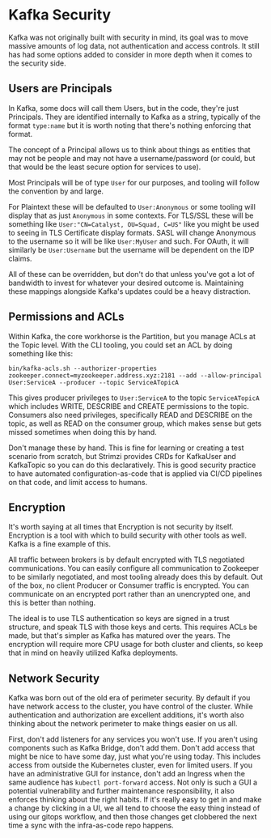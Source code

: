 # Kafka Security

Kafka was not originally built with security in mind, its goal was to move massive amounts of log data, not authentication and access controls. It still has had some options added to consider in more depth when it comes to the security side.

## Users are Principals

In Kafka, some docs will call them Users, but in the code, they're just Principals. They are identified internally to Kafka as a string, typically of the format `type:name` but it is worth noting that there's nothing enforcing that format.

The concept of a Principal allows us to think about things as entities that may not be people and may not have a username/password (or could, but that would be the least secure option for services to use).

Most Principals will be of type `User` for our purposes, and tooling will follow the convention by and large.

For Plaintext these will be defaulted to `User:Anonymous` or some tooling will display that as just `Anonymous` in some contexts. For TLS/SSL these will be something like `User:"CN=Catalyst, OU=Squad, C=US"` like you might be used to seeing in TLS Certificate display formats. SASL will change Anonymous to the username so it will be like `User:MyUser` and such. For OAuth, it will similarly be `User:Username` but the username will be dependent on the IDP claims.

All of these can be overridden, but don't do that unless you've got a lot of bandwidth to invest for whatever your desired outcome is. Maintaining these mappings alongside Kafka's updates could be a heavy distraction.

## Permissions and ACLs

Within Kafka, the core workhorse is the Partition, but you manage ACLs at the Topic level. With the CLI tooling, you could set an ACL by doing something like this:

`bin/kafka-acls.sh --authorizer-properties zookeeper.connect=myzookeeper.address.xyz:2181 --add --allow-principal User:ServiceA --producer --topic ServiceATopicA`

This gives producer privileges to `User:ServiceA` to the topic `ServiceATopicA` which includes WRITE, DESCRIBE and CREATE permissions to the topic. Consumers also need privileges, specifically READ and DESCRIBE on the topic, as well as READ on the consumer group, which makes sense but gets missed sometimes when doing this by hand.

Don't manage these by hand. This is fine for learning or creating a test scenario from scratch, but Strimzi provides CRDs for KafkaUser and KafkaTopic so you can do this declaratively. This is good security practice to have automated configuration-as-code that is applied via CI/CD pipelines on that code, and limit access to humans.

## Encryption

It's worth saying at all times that Encryption is not security by itself. Encryption is a tool with which to build security with other tools as well. Kafka is a fine example of this.

All traffic between brokers is by default encrypted with TLS negotiated communications. You can easily configure all communication to Zookeeper to be similarly negotiated, and most tooling already does this by default. Out of the box, no client Producer or Consumer traffic is encrypted. You can communicate on an encrypted port rather than an unencrypted one, and this is better than nothing.

The ideal is to use TLS authentication so keys are signed in a trust structure, and speak TLS with those keys and certs. This requires ACLs be made, but that's simpler as Kafka has matured over the years. The encryption will require more CPU usage for both cluster and clients, so keep that in mind on heavily utilized Kafka deployments.

## Network Security

Kafka was born out of the old era of perimeter security. By default if you have network access to the cluster, you have control of the cluster. While authentication and authorization are excellent additions, it's worth also thinking about the network perimeter to make things easier on us all.

First, don't add listeners for any services you won't use. If you aren't using components such as Kafka Bridge, don't add them. Don't add access that might be nice to have some day, just what you're using today. This includes access from outside the Kubernetes cluster, even for limited users. If you have an administrative GUI for instance, don't add an Ingress when the same audience has `kubectl port-forward` access. Not only is such a GUI a potential vulnerability and further maintenance responsibility, it also enforces thinking about the right habits. If it's really easy to get in and make a change by clicking in a UI, we all tend to choose the easy thing instead of using our gitops workflow, and then those changes get clobbered the next time a sync with the infra-as-code repo happens.
